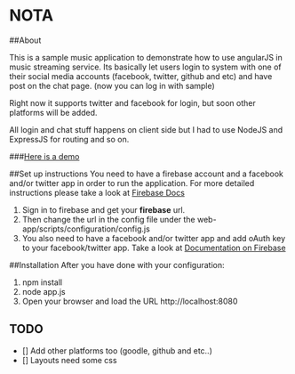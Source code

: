 NOTA
=======================
##About 

This is a sample music application to demonstrate how to use angularJS in music streaming service. Its basically let users login to system with one of their social media accounts (facebook, twitter, github and etc) and have post on the chat page. (now you can log in with sample)

Right now it supports twitter and facebook for login, but soon other platforms will be added.

All login and chat stuff happens on client side but I had to use NodeJS and ExpressJS for routing and so on.

###[Here is a demo](http://angularfire.aws.af.cm)

##Set up instructions
You need to have a firebase account and a facebook and/or twitter app in order to run the application.
For more detailed instructions please take a look at [Firebase Docs](https://www.firebase.com/docs/)
 
 1. Sign in to firebase and get your **firebase** url.
 2. Then change the url in the config file under the web-app/scripts/configuration/config.js
 3. You also need to have a facebook and/or twitter app and add oAuth key to your facebook/twitter app. Take a look at [Documentation on Firebase](https://www.firebase.com/docs/security/simple-login-facebook.html)

##Installation
After you have done with your configuration:

1. npm install
2. node app.js
3. Open your browser and load the URL http://localhost:8080



## TODO
-  [] Add other platforms too (goodle, github and etc..)
-  [] Layouts need some css
